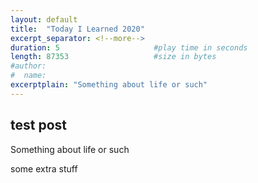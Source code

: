 ```yaml
---
layout: default
title:  "Today I Learned 2020"
excerpt_separator: <!--more-->
duration: 5                     #play time in seconds
length: 87353                   #size in bytes
#author:
#  name:
excerptplain: "Something about life or such"
---
```


## test post
Something about life or such
<!--more-->
some extra stuff
